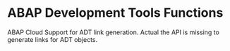 # ABAP Development Tools Functions

ABAP Cloud Support for ADT link generation. Actual the API is missing to generate links for ADT objects.
